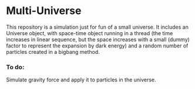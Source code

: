 # Multi-Universe

This repository is a simulation just for fun of a small universe. 
It includes an Universe object, with space-time object running in
 a thread (the time increases in linear sequence, but the space 
increases with a small (dummy) factor to represent the expansion by  dark
 energy) and a random number of particles created in a bigbang method.

### To do:

Simulate gravity force and apply it to particles in the universe.
